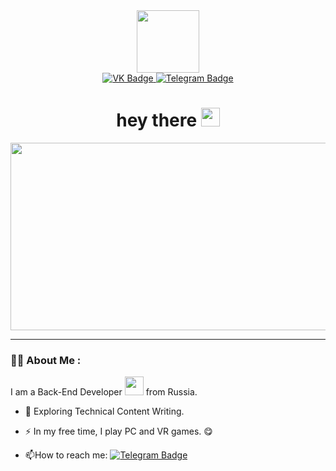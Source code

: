 <div id="header" align="center">
  <img = src="https://i.giphy.com/media/v1.Y2lkPTc5MGI3NjExMG96dnM1cDF4Z2JydXE4ZWUxbnJlOGZuN3dwazBieTRoazMxdnRxdCZlcD12MV9pbnRlcm5hbF9naWZfYnlfaWQmY3Q9Zw/7NoNw4pMNTvgc/giphy.gif" width="100"/>
  <div id="badges">
    <a href="https://vk.com/iamspanky">
      <img src="https://img.shields.io/badge/VK-blue?logo=vk&logoColor=white&style=for-the-badge" alt="VK Badge"/>
    </a>
    <a href="https://t.me/mespanky">
      <img src="https://img.shields.io/badge/Telegram-black?logo=telegram&logoColor=white&style=for-the-badge" alt="Telegram Badge"/>
    </a>
</div>
  <img src="https://komarev.com/ghpvc/?username=gosuspanky&style=flat-square&color=blue" alt=""/>
  <h1>
    hey there
    <img src="https://media.giphy.com/media/hvRJCLFzcasrR4ia7z/giphy.gif" width="30px"/>
  </h1>
</div>

<div align="center">
  <img src="https://i.giphy.com/media/v1.Y2lkPTc5MGI3NjExNWM5MTVuaG9kdTI5bmc1ZmhuNjY4N2Z1ejZmNm03MHUzOTVueHdqMCZlcD12MV9pbnRlcm5hbF9naWZfYnlfaWQmY3Q9Zw/1GEATImIxEXVR79Dhk/giphy.gif" width="600" height="300"/>
</div>

---

### :man_technologist: About Me :

I am a Back-End Developer <img src="https://media.giphy.com/media/WUlplcMpOCEmTGBtBW/giphy.gif" width="30"> from Russia.

- :seedling: Exploring Technical Content Writing.

- :zap: In my free time, I play PC and VR games. :yum:

- :mailbox:How to reach me: [![Telegram Badge](https://img.shields.io/badge/-Telegram-blue?style=flat&logo=Telegram&logoColor=white)](https://t.me/mespanky)




